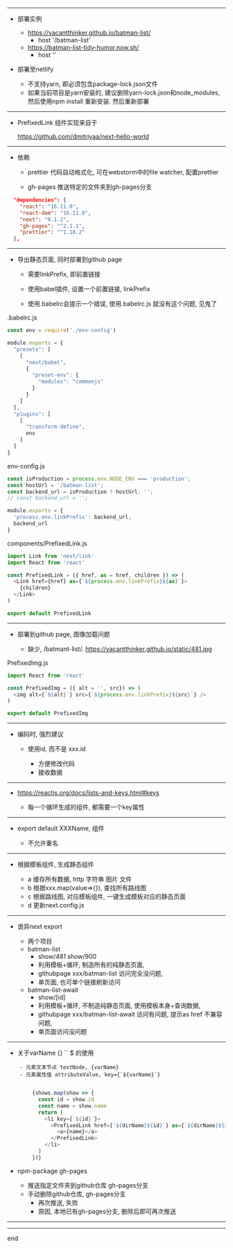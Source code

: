 
---

 - 部署实例
    
    - https://vacantthinker.github.io/batman-list/
        - host '/batman-list'
    - https://batman-list-tidy-humor.now.sh/
        - host ''

 - 部署至netlify
    
    - 不支持yarn, 即必须包含package-lock.json文件
    - 如果当前项目是yarn安装的, 建议删除yarn-lock.json和node_modules, 然后使用npm install 重新安装. 然后重新部署

---

 - PrefixedLink 组件实现来自于

    https://github.com/dmitriyaa/next-hello-world

---

 - 依赖
    
    - prettier 代码自动格式化, 可在webstorm中的file watcher, 配置prettier
    
    - gh-pages 推送特定的文件夹到gh-pages分支

```json
  "dependencies": {
    "react": "16.11.0",
    "react-dom": "16.11.0",
    "next": "9.1.2",
    "gh-pages": "^2.1.1",
    "prettier": "^1.18.2"
  },

```

---

 - 导出静态页面, 同时部署到github page
    
    - 需要linkPrefix, 即前置链接
    
    - 使用babel插件, 设置一个前置链接, linkPrefix
    
    - 使用.babelrc会提示一个错误, 使用.babelrc.js 就没有这个问题, 见鬼了

.babelrc.js
```javascript
const env = require('./env-config')

module.exports = {
  "presets": [
    [
      "next/babel",
      {
        "preset-env": {
          "modules": "commonjs"
        }
      }
    ]
  ],
  "plugins": [
    [
      "transform-define",
      env
    ]
  ]
}


```

env-config.js
```javascript
const isProduction = process.env.NODE_ENV === 'production';
const hostUrl = '/batman-list';
const backend_url = isProduction ? hostUrl: '';
// const backend_url = '';

module.exports = {
  'process.env.linkPrefix': backend_url,
  backend_url
}


```

components/PrefixedLink.js
```javascript
import Link from 'next/link'
import React from 'react'

const PrefixedLink = ({ href, as = href, children }) => (
  <Link href={href} as={`${process.env.linkPrefix}${as}`}>
    {children}
  </Link>
)

export default PrefixedLink

```

---

 - 部署到github page, 图像加载问题
    
    - 缺少, /batmant-list/. https://vacantthinker.github.io/static/481.jpg

PrefixedImg.js
```javascript
import React from 'react'

const PrefixedImg = ({ alt = '', src}) => (
  <img alt={`${alt}`} src={`${process.env.linkPrefix}${src}`} />
)

export default PrefixedImg


```

---

 - 编码时, 强烈建议
    
    - 使用id, 而不是 xxx.id
    
        - 方便修改代码
        - 接收数据

---

 - https://reactjs.org/docs/lists-and-keys.html#keys
    
    - 每一个循环生成的组件, 都需要一个key属性

---

 - export default XXXName, 组件
    
    - 不允许重名

--- 

 - 根据模板组件, 生成静态组件
    
    - a 缓存所有数据, http 字符串 图片 文件
    - b 根据xxx.map(value=>{}), 查找所有路线图
    - c 根据路线图, 对应模板组件, 一键生成模板对应的静态页面
    - d 更新next.config.js

---

 - 诡异next export
    
    - 两个项目
    - batman-list
        - show/481 show/900
        - 利用模板+循环, 制造所有的纯静态页面, 
        - githubpage xxx/batman-list 访问完全没问题, 
        - 单页面, 也可单个链接刷新访问
    - batman-list-await
        - show/[id]
        - 利用模板+循环, 不制造纯静态页面, 使用模板本身+查询数据, 
        - githubpage xxx/batman-list-await 访问有问题, 提示as href 不兼容问题,
        - 单页面访问没问题

---

 - 关于varName {} `` $ 的使用
``` 
    - 元素文本节点 textNode, {varName}
    - 元素属性值 attributeValue, key={`${varName}`}
        
```
    
```javascript
        {shows.map(show => {
          const id = show.id
          const name = show.name
          return (
            <li key={`${id}`}>
              <PrefixedLink href={`${dirName}${id}`} as={`${dirName}${id}`}>
                <a>{name}</a>
              </PrefixedLink>
            </li>
          )
        })}

```

 - npm-package gh-pages
    
    - 推送指定文件夹到github仓库 gh-pages分支
    - 手动删除github仓库, gh-pages分支
        - 再次推送, 失败
        - 原因, 本地已有gh-pages分支, 删除后即可再次推送

---

---
end
